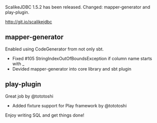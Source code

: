 ScalikeJDBC 1.5.2 has been released. Changed: mapper-generator and play-plugin.

http://git.io/scalikejdbc

## mapper-generator

Enabled using CodeGenerator from not only sbt.

- Fixed #105 StringIndexOutOfBoundsException if column name starts with _
- Devided mapper-generator into core library and sbt plugin

## play-plugin

Great job by @tototoshi

- Added fixture support for Play framework by @tototoshi

Enjoy writing SQL and get things done!


